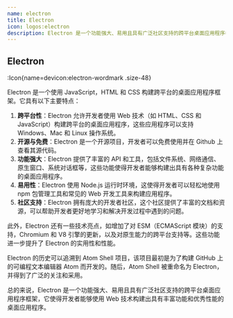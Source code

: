 ```yaml
---
name: electron
title: Electron
icon: logos:electron
description: Electron 是一个功能强大、易用且具有广泛社区支持的跨平台桌面应用程序框架，它使得开发者能够使用Web技术构建出具有丰富功能和优秀性能的桌面应用程序。
---
```


## Electron

:Icon{name=devicon:electron-wordmark .size-48}

Electron 是一个使用 JavaScript，HTML 和 CSS 构建跨平台的桌面应用程序框架。它具有以下主要特点：

1. **跨平台性**：Electron 允许开发者使用 Web 技术（如 HTML、CSS 和 JavaScript）构建跨平台的桌面应用程序，这些应用程序可以支持 Windows、Mac 和 Linux 操作系统。
2. **开源与免费**：Electron 是一个开源项目，开发者可以免费使用并在 Github 上查看其源代码。
3. **功能强大**：Electron 提供了丰富的 API 和工具，包括文件系统、网络通信、原生窗口、系统对话框等，这些功能使得开发者能够构建出具有各种复杂功能的桌面应用程序。
4. **易用性**：Electron 使用 Node.js 运行时环境，这使得开发者可以轻松地使用 npm 包管理工具和常见的 Web 开发工具来构建应用程序。
5. **社区支持**：Electron 拥有庞大的开发者社区，这个社区提供了丰富的文档和资源，可以帮助开发者更好地学习和解决开发过程中遇到的问题。

此外，Electron 还有一些技术亮点，如增加了对 ESM（ECMAScript 模块）的支持，Chromium 和 V8 引擎的更新，以及对原生能力的跨平台支持等。这些功能进一步提升了 Electron 的实用性和性能。

Electron 的历史可以追溯到 Atom Shell 项目，该项目最初是为了构建 GitHub 上的可编程文本编辑器 Atom 而开发的。随后，Atom Shell 被重命名为 Electron，并得到了广泛的关注和采用。

总的来说，Electron 是一个功能强大、易用且具有广泛社区支持的跨平台桌面应用程序框架，它使得开发者能够使用 Web 技术构建出具有丰富功能和优秀性能的桌面应用程序。
